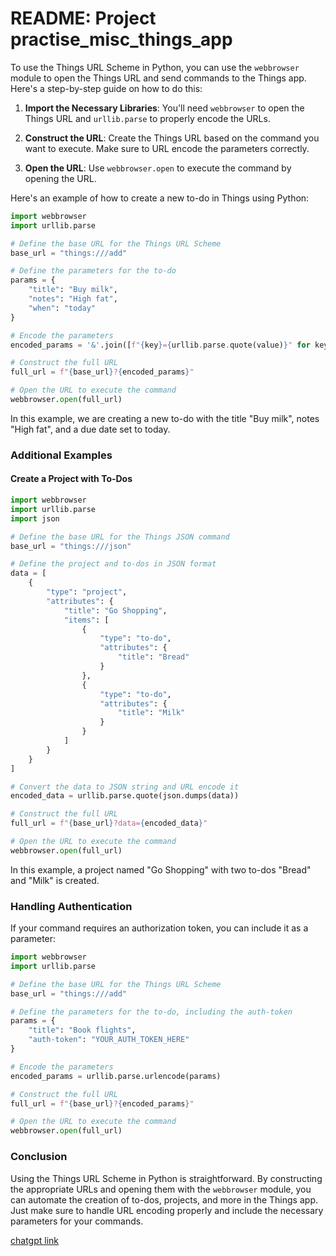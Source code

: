 # README: Project practise_misc_things_app

To use the Things URL Scheme in Python, you can use the `webbrowser` module to open the Things URL and send commands to the Things app. Here's a step-by-step guide on how to do this:

1. **Import the Necessary Libraries**: You'll need `webbrowser` to open the Things URL and `urllib.parse` to properly encode the URLs.

2. **Construct the URL**: Create the Things URL based on the command you want to execute. Make sure to URL encode the parameters correctly.

3. **Open the URL**: Use `webbrowser.open` to execute the command by opening the URL.

Here's an example of how to create a new to-do in Things using Python:

```python
import webbrowser
import urllib.parse

# Define the base URL for the Things URL Scheme
base_url = "things:///add"

# Define the parameters for the to-do
params = {
    "title": "Buy milk",
    "notes": "High fat",
    "when": "today"
}

# Encode the parameters
encoded_params = '&'.join([f"{key}={urllib.parse.quote(value)}" for key, value in params.items()])

# Construct the full URL
full_url = f"{base_url}?{encoded_params}"

# Open the URL to execute the command
webbrowser.open(full_url)
```

In this example, we are creating a new to-do with the title "Buy milk", notes "High fat", and a due date set to today.

### Additional Examples

#### Create a Project with To-Dos

```python
import webbrowser
import urllib.parse
import json

# Define the base URL for the Things JSON command
base_url = "things:///json"

# Define the project and to-dos in JSON format
data = [
    {
        "type": "project",
        "attributes": {
            "title": "Go Shopping",
            "items": [
                {
                    "type": "to-do",
                    "attributes": {
                        "title": "Bread"
                    }
                },
                {
                    "type": "to-do",
                    "attributes": {
                        "title": "Milk"
                    }
                }
            ]
        }
    }
]

# Convert the data to JSON string and URL encode it
encoded_data = urllib.parse.quote(json.dumps(data))

# Construct the full URL
full_url = f"{base_url}?data={encoded_data}"

# Open the URL to execute the command
webbrowser.open(full_url)
```

In this example, a project named "Go Shopping" with two to-dos "Bread" and "Milk" is created.

### Handling Authentication

If your command requires an authorization token, you can include it as a parameter:

```python
import webbrowser
import urllib.parse

# Define the base URL for the Things URL Scheme
base_url = "things:///add"

# Define the parameters for the to-do, including the auth-token
params = {
    "title": "Book flights",
    "auth-token": "YOUR_AUTH_TOKEN_HERE"
}

# Encode the parameters
encoded_params = urllib.parse.urlencode(params)

# Construct the full URL
full_url = f"{base_url}?{encoded_params}"

# Open the URL to execute the command
webbrowser.open(full_url)
```

### Conclusion

Using the Things URL Scheme in Python is straightforward. By constructing the appropriate URLs and opening them with the `webbrowser` module, you can automate the creation of to-dos, projects, and more in the Things app. Just make sure to handle URL encoding properly and include the necessary parameters for your commands.

[chatgpt link](https://chatgpt.com/share/cb2615ab-acff-457d-9ced-f4fe152e018f)
